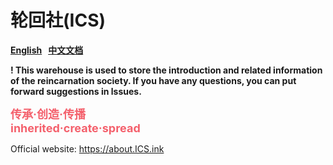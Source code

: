 # 轮回社(ICS)

**[English](README_en.md) &#160; [中文文档](README.md)**  

**! This warehouse is used to store the introduction and related information of the reincarnation society. If you have any questions, you can put forward suggestions in lssues.**  

**<font color=#f4606c size=4>传承·创造·传播  
inherited·create·spread  </font>**  

Official website: https://about.ICS.ink

